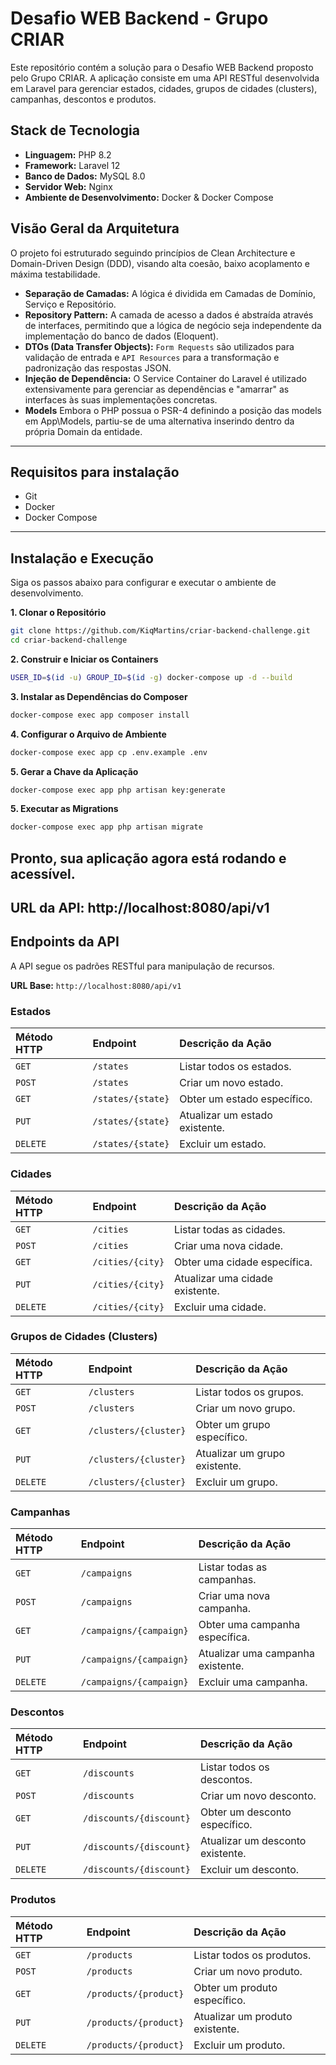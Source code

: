 # Desafio WEB Backend - Grupo CRIAR

Este repositório contém a solução para o Desafio WEB Backend proposto pelo Grupo CRIAR. A aplicação consiste em uma API RESTful desenvolvida em Laravel para gerenciar estados, cidades, grupos de cidades (clusters), campanhas, descontos e produtos.

## Stack de Tecnologia

* **Linguagem:** PHP 8.2
* **Framework:** Laravel 12
* **Banco de Dados:** MySQL 8.0
* **Servidor Web:** Nginx
* **Ambiente de Desenvolvimento:** Docker & Docker Compose

## Visão Geral da Arquitetura

O projeto foi estruturado seguindo princípios de Clean Architecture e Domain-Driven Design (DDD), visando alta coesão, baixo acoplamento e máxima testabilidade.

* **Separação de Camadas:** A lógica é dividida em Camadas de Domínio, Serviço e Repositório.
* **Repository Pattern:** A camada de acesso a dados é abstraída através de interfaces, permitindo que a lógica de negócio seja independente da implementação do banco de dados (Eloquent).
* **DTOs (Data Transfer Objects):** `Form Requests` são utilizados para validação de entrada e `API Resources` para a transformação e padronização das respostas JSON.
* **Injeção de Dependência:** O Service Container do Laravel é utilizado extensivamente para gerenciar as dependências e "amarrar" as interfaces às suas implementações concretas.
* **Models** Embora o PHP possua o PSR-4 definindo a posição das models em App\Models, partiu-se de uma alternativa inserindo dentro da própria Domain da entidade.

---

## Requisitos para instalação

* Git
* Docker
* Docker Compose

---

## Instalação e Execução

Siga os passos abaixo para configurar e executar o ambiente de desenvolvimento.

**1. Clonar o Repositório**

```bash
git clone https://github.com/KiqMartins/criar-backend-challenge.git
cd criar-backend-challenge
```

**2. Construir e Iniciar os Containers**

```bash
USER_ID=$(id -u) GROUP_ID=$(id -g) docker-compose up -d --build
```


**3. Instalar as Dependências do Composer**

```bash
docker-compose exec app composer install
```

**4. Configurar o Arquivo de Ambiente**

```bash
docker-compose exec app cp .env.example .env
```

**5. Gerar a Chave da Aplicação**

```bash
docker-compose exec app php artisan key:generate
```

**5. Executar as Migrations**

```bash
docker-compose exec app php artisan migrate
```

## Pronto, sua aplicação agora está rodando e acessível.

## URL da API: http://localhost:8080/api/v1




## Endpoints da API

A API segue os padrões RESTful para manipulação de recursos.

**URL Base:** `http://localhost:8080/api/v1`

### Estados

| Método HTTP | Endpoint           | Descrição da Ação              |
| :---------- | :----------------- | :----------------------------- |
| `GET`       | `/states`          | Listar todos os estados.       |
| `POST`      | `/states`          | Criar um novo estado.          |
| `GET`       | `/states/{state}`  | Obter um estado específico.    |
| `PUT`       | `/states/{state}`  | Atualizar um estado existente. |
| `DELETE`    | `/states/{state}`  | Excluir um estado.             |

### Cidades

| Método HTTP | Endpoint         | Descrição da Ação               |
| :---------- | :--------------- | :------------------------------ |
| `GET`       | `/cities`        | Listar todas as cidades.        |
| `POST`      | `/cities`        | Criar uma nova cidade.          |
| `GET`       | `/cities/{city}` | Obter uma cidade específica.    |
| `PUT`       | `/cities/{city}` | Atualizar uma cidade existente. |
| `DELETE`    | `/cities/{city}` | Excluir uma cidade.             |

### Grupos de Cidades (Clusters)

| Método HTTP | Endpoint             | Descrição da Ação               |
| :---------- | :------------------- | :------------------------------ |
| `GET`       | `/clusters`          | Listar todos os grupos.         |
| `POST`      | `/clusters`          | Criar um novo grupo.            |
| `GET`       | `/clusters/{cluster}`| Obter um grupo específico.      |
| `PUT`       | `/clusters/{cluster}`| Atualizar um grupo existente.   |
| `DELETE`    | `/clusters/{cluster}`| Excluir um grupo.               |

### Campanhas

| Método HTTP | Endpoint               | Descrição da Ação                  |
| :---------- | :--------------------- | :--------------------------------- |
| `GET`       | `/campaigns`           | Listar todas as campanhas.         |
| `POST`      | `/campaigns`           | Criar uma nova campanha.           |
| `GET`       | `/campaigns/{campaign}`| Obter uma campanha específica.     |
| `PUT`       | `/campaigns/{campaign}`| Atualizar uma campanha existente.  |
| `DELETE`    | `/campaigns/{campaign}`| Excluir uma campanha.              |

### Descontos

| Método HTTP | Endpoint               | Descrição da Ação                 |
| :---------- | :--------------------- | :-------------------------------- |
| `GET`       | `/discounts`           | Listar todos os descontos.        |
| `POST`      | `/discounts`           | Criar um novo desconto.           |
| `GET`       | `/discounts/{discount}`| Obter um desconto específico.     |
| `PUT`       | `/discounts/{discount}`| Atualizar um desconto existente.  |
| `DELETE`    | `/discounts/{discount}`| Excluir um desconto.              |

### Produtos

| Método HTTP | Endpoint             | Descrição da Ação               |
| :---------- | :------------------- | :------------------------------ |
| `GET`       | `/products`          | Listar todos os produtos.       |
| `POST`      | `/products`          | Criar um novo produto.          |
| `GET`       | `/products/{product}`| Obter um produto específico.    |
| `PUT`       | `/products/{product}`| Atualizar um produto existente. |
| `DELETE`    | `/products/{product}`| Excluir um produto.             |